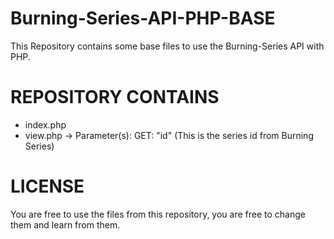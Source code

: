 Burning-Series-API-PHP-BASE
===========================
This Repository contains some base files to use the Burning-Series API with PHP.


REPOSITORY CONTAINS
===================

  - index.php
  - view.php
        -> Parameter(s):
            GET: "id" (This is the series id from Burning Series)
            

LICENSE
=======
You are free to use the files from this repository, you are free to change them and learn from them.
